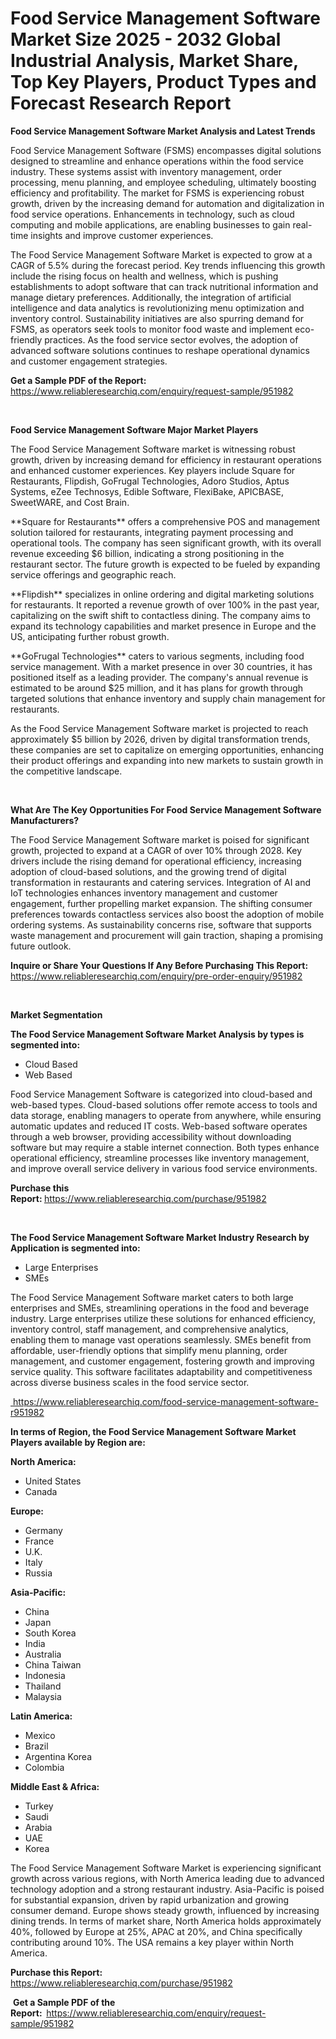 <p><h1>Food Service Management Software Market Size 2025 - 2032 Global Industrial Analysis, Market Share, Top Key Players, Product Types and Forecast Research Report</h1></p><p><strong>Food Service Management Software Market Analysis and Latest Trends</strong></p>
<p><p>Food Service Management Software (FSMS) encompasses digital solutions designed to streamline and enhance operations within the food service industry. These systems assist with inventory management, order processing, menu planning, and employee scheduling, ultimately boosting efficiency and profitability. The market for FSMS is experiencing robust growth, driven by the increasing demand for automation and digitalization in food service operations. Enhancements in technology, such as cloud computing and mobile applications, are enabling businesses to gain real-time insights and improve customer experiences.</p><p>The Food Service Management Software Market is expected to grow at a CAGR of 5.5% during the forecast period. Key trends influencing this growth include the rising focus on health and wellness, which is pushing establishments to adopt software that can track nutritional information and manage dietary preferences. Additionally, the integration of artificial intelligence and data analytics is revolutionizing menu optimization and inventory control. Sustainability initiatives are also spurring demand for FSMS, as operators seek tools to monitor food waste and implement eco-friendly practices. As the food service sector evolves, the adoption of advanced software solutions continues to reshape operational dynamics and customer engagement strategies.</p></p>
<p><strong>Get a Sample PDF of the Report:&nbsp;</strong> <a href="https://www.reliableresearchiq.com/enquiry/request-sample/951982?utm_campaign=3367&utm_medium=2&utm_source=Github&utm_content=ia&utm_term=17042025&utm_id=food-service-management-software">https://www.reliableresearchiq.com/enquiry/request-sample/951982</a></p>
<p>&nbsp;</p>
<p><strong>Food Service Management Software Major Market Players</strong></p>
<p><p>The Food Service Management Software market is witnessing robust growth, driven by increasing demand for efficiency in restaurant operations and enhanced customer experiences. Key players include Square for Restaurants, Flipdish, GoFrugal Technologies, Adoro Studios, Aptus Systems, eZee Technosys, Edible Software, FlexiBake, APICBASE, SweetWARE, and Cost Brain.</p><p>**Square for Restaurants** offers a comprehensive POS and management solution tailored for restaurants, integrating payment processing and operational tools. The company has seen significant growth, with its overall revenue exceeding $6 billion, indicating a strong positioning in the restaurant sector. The future growth is expected to be fueled by expanding service offerings and geographic reach.</p><p>**Flipdish** specializes in online ordering and digital marketing solutions for restaurants. It reported a revenue growth of over 100% in the past year, capitalizing on the swift shift to contactless dining. The company aims to expand its technology capabilities and market presence in Europe and the US, anticipating further robust growth.</p><p>**GoFrugal Technologies** caters to various segments, including food service management. With a market presence in over 30 countries, it has positioned itself as a leading provider. The company's annual revenue is estimated to be around $25 million, and it has plans for growth through targeted solutions that enhance inventory and supply chain management for restaurants.</p><p>As the Food Service Management Software market is projected to reach approximately $5 billion by 2026, driven by digital transformation trends, these companies are set to capitalize on emerging opportunities, enhancing their product offerings and expanding into new markets to sustain growth in the competitive landscape.</p></p>
<p>&nbsp;</p>
<p><strong>What Are The Key Opportunities For Food Service Management Software Manufacturers?</strong></p>
<p><p>The Food Service Management Software market is poised for significant growth, projected to expand at a CAGR of over 10% through 2028. Key drivers include the rising demand for operational efficiency, increasing adoption of cloud-based solutions, and the growing trend of digital transformation in restaurants and catering services. Integration of AI and IoT technologies enhances inventory management and customer engagement, further propelling market expansion. The shifting consumer preferences towards contactless services also boost the adoption of mobile ordering systems. As sustainability concerns rise, software that supports waste management and procurement will gain traction, shaping a promising future outlook.</p></p>
<p><strong>Inquire or Share Your Questions If Any Before Purchasing This Report:</strong> <a href="https://www.reliableresearchiq.com/enquiry/pre-order-enquiry/951982?utm_campaign=3367&utm_medium=2&utm_source=Github&utm_content=ia&utm_term=17042025&utm_id=food-service-management-software">https://www.reliableresearchiq.com/enquiry/pre-order-enquiry/951982</a></p>
<p>&nbsp;</p>
<p><strong>Market Segmentation</strong></p>
<p><strong>The Food Service Management Software Market Analysis by types is segmented into:</strong></p>
<p><ul><li>Cloud Based</li><li>Web Based</li></ul></p>
<p><p>Food Service Management Software is categorized into cloud-based and web-based types. Cloud-based solutions offer remote access to tools and data storage, enabling managers to operate from anywhere, while ensuring automatic updates and reduced IT costs. Web-based software operates through a web browser, providing accessibility without downloading software but may require a stable internet connection. Both types enhance operational efficiency, streamline processes like inventory management, and improve overall service delivery in various food service environments.</p></p>
<p><strong>Purchase this Report:&nbsp;</strong><a href="https://www.reliableresearchiq.com/purchase/951982?utm_campaign=3367&utm_medium=2&utm_source=Github&utm_content=ia&utm_term=17042025&utm_id=food-service-management-software">https://www.reliableresearchiq.com/purchase/951982</a></p>
<p>&nbsp;</p>
<p><strong>The Food Service Management Software Market Industry Research by Application is segmented into:</strong></p>
<p><ul><li>Large Enterprises</li><li>SMEs</li></ul></p>
<p><p>The Food Service Management Software market caters to both large enterprises and SMEs, streamlining operations in the food and beverage industry. Large enterprises utilize these solutions for enhanced efficiency, inventory control, staff management, and comprehensive analytics, enabling them to manage vast operations seamlessly. SMEs benefit from affordable, user-friendly options that simplify menu planning, order management, and customer engagement, fostering growth and improving service quality. This software facilitates adaptability and competitiveness across diverse business scales in the food service sector.</p></p>
<p><a href="https://www.reliableresearchiq.com/food-service-management-software-r951982?utm_campaign=3367&utm_medium=2&utm_source=Github&utm_content=ia&utm_term=17042025&utm_id=food-service-management-software">&nbsp;https://www.reliableresearchiq.com/food-service-management-software-r951982</a></p>
<p><strong>In terms of Region, the Food Service Management Software Market Players available by Region are:</strong></p>
<p>
    <p> <strong> North America: </strong>
        <ul>
            <li>United States</li>
            <li>Canada</li>
        </ul>
        </p> 
    <p> <strong> Europe: </strong>
        <ul>
            <li>Germany</li>
            <li>France</li>
            <li>U.K.</li>
            <li>Italy</li>
            <li>Russia</li>
        </ul>
        </p> 
    <p> <strong> Asia-Pacific: </strong>
        <ul>
            <li>China</li>
            <li>Japan</li>
            <li>South Korea</li>
            <li>India</li>
            <li>Australia</li>
            <li>China Taiwan</li>
            <li>Indonesia</li>
            <li>Thailand</li>
            <li>Malaysia</li>
        </ul>
        </p> 
    <p> <strong> Latin America: </strong>
        <ul>
            <li>Mexico</li>
            <li>Brazil</li>
            <li>Argentina Korea</li>
            <li>Colombia</li>
        </ul>
        </p> 
    <p> <strong> Middle East & Africa: </strong>
        <ul>
            <li>Turkey</li>
            <li>Saudi</li>
            <li>Arabia</li>
            <li>UAE</li>
            <li>Korea</li>
        </ul>
    </p>
    </p>
<p><p>The Food Service Management Software Market is experiencing significant growth across various regions, with North America leading due to advanced technology adoption and a strong restaurant industry. Asia-Pacific is poised for substantial expansion, driven by rapid urbanization and growing consumer demand. Europe shows steady growth, influenced by increasing dining trends. In terms of market share, North America holds approximately 40%, followed by Europe at 25%, APAC at 20%, and China specifically contributing around 10%. The USA remains a key player within North America.</p></p>
<p><strong>Purchase this Report: </strong><a href="https://www.reliableresearchiq.com/purchase/951982?utm_campaign=3367&utm_medium=2&utm_source=Github&utm_content=ia&utm_term=17042025&utm_id=food-service-management-software">https://www.reliableresearchiq.com/purchase/951982</a></p>
<p>&nbsp;<strong>Get a Sample PDF of the Report:&nbsp;&nbsp;</strong><a href="https://www.reliableresearchiq.com/enquiry/request-sample/951982?utm_campaign=3367&utm_medium=2&utm_source=Github&utm_content=ia&utm_term=17042025&utm_id=food-service-management-software">https://www.reliableresearchiq.com/enquiry/request-sample/951982</a></p>
<p><strong></strong></p>
<p><p></p><p></p><p></p></p>